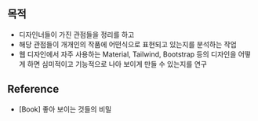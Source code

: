 ## 목적
- 디자인너들이 가진 관점들을 정리를 하고
- 해당 관점들이 개개인의 작품에 어떤식으로 표현되고 있는지를 분석하는 작업
- 웹 디자인에서 자주 사용하는 Material, Tailwind, Bootstrap 등의 디자인을 어떻게 하면 심미적이고 기능적으로 나아 보이게 만들 수 있는지를 연구

## Reference
- \[Book\] 좋아 보이는 것들의 비밀
